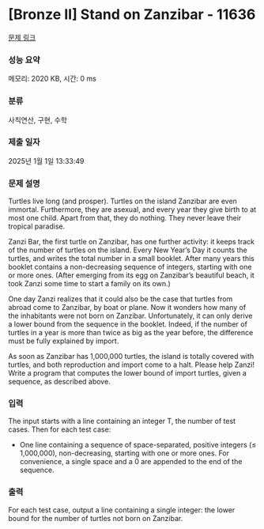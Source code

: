 # [Bronze II] Stand on Zanzibar - 11636 

[문제 링크](https://www.acmicpc.net/problem/11636) 

### 성능 요약

메모리: 2020 KB, 시간: 0 ms

### 분류

사칙연산, 구현, 수학

### 제출 일자

2025년 1월 1일 13:33:49

### 문제 설명

<p>Turtles live long (and prosper). Turtles on the island Zanzibar are even immortal. Furthermore, they are asexual, and every year they give birth to at most one child. Apart from that, they do nothing. They never leave their tropical paradise.</p>

<p>Zanzi Bar, the first turtle on Zanzibar, has one further activity: it keeps track of the number of turtles on the island. Every New Year’s Day it counts the turtles, and writes the total number in a small booklet. After many years this booklet contains a non-decreasing sequence of integers, starting with one or more ones. (After emerging from its egg on Zanzibar’s beautiful beach, it took Zanzi some time to start a family on its own.)</p>

<p>One day Zanzi realizes that it could also be the case that turtles from abroad come to Zanzibar, by boat or plane. Now it wonders how many of the inhabitants were not born on Zanzibar. Unfortunately, it can only derive a lower bound from the sequence in the booklet. Indeed, if the number of turtles in a year is more than twice as big as the year before, the difference must be fully explained by import.</p>

<p>As soon as Zanzibar has 1,000,000 turtles, the island is totally covered with turtles, and both reproduction and import come to a halt. Please help Zanzi! Write a program that computes the lower bound of import turtles, given a sequence, as described above.</p>

### 입력 

 <p>The input starts with a line containing an integer T, the number of test cases. Then for each test case:</p>

<ul>
	<li>One line containing a sequence of space-separated, positive integers (≤ 1,000,000), non-decreasing, starting with one or more ones. For convenience, a single space and a 0 are appended to the end of the sequence.</li>
</ul>

### 출력 

 <p>For each test case, output a line containing a single integer: the lower bound for the number of turtles not born on Zanzibar.</p>

